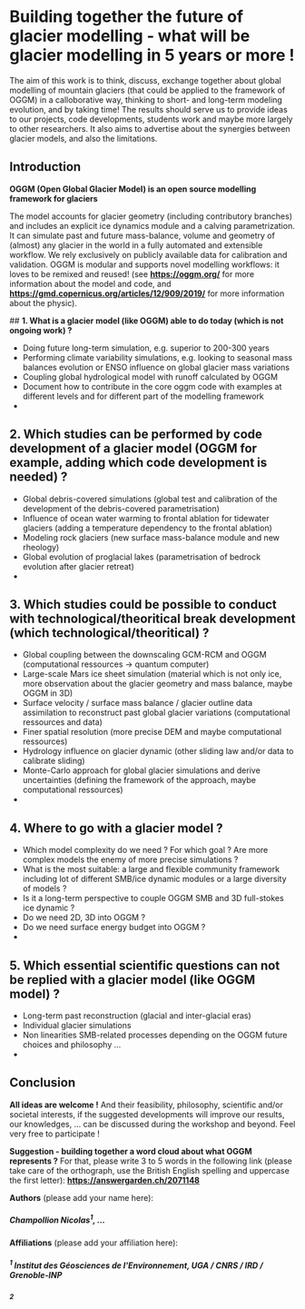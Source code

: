 # Building together the future of glacier modelling - what will be glacier modelling in 5 years or more !

The aim of this work is to think, discuss, exchange together about global modelling of mountain glaciers (that could be applied to the framework of OGGM) in a calloborative way, thinking to short- and long-term modeling evolution, and by taking time! The results should serve us to provide ideas to our projects, code developments, students work and maybe more largely to other researchers. It also aims to advertise about the synergies between glacier models, and also the limitations. 

## **Introduction**

**OGGM (Open Global Glacier Model) is an open source modelling framework for glaciers**

The model accounts for glacier geometry (including contributory branches) and includes an explicit ice dynamics module and a calving parametrization. It can simulate past and future mass-balance, volume and geometry of (almost) any glacier in the world in a fully automated and extensible workflow. We rely exclusively on publicly available data for calibration and validation. OGGM is modular and supports novel modelling workflows: it loves to be remixed and reused! (see **https://oggm.org/** for more information about the model and code, and **https://gmd.copernicus.org/articles/12/909/2019/** for more information about the physic).

## **1. What is a glacier model (like OGGM) able to do today (which is not ongoing work) ?**

- Doing future long-term simulation, e.g. superior to 200-300 years
- Performing climate variability simulations, e.g. looking to seasonal mass balances evolution or ENSO influence on global glacier mass variations
- Coupling global hydrological model with runoff calculated by OGGM
- Document how to contribute in the core oggm code with examples at different levels and for different part of the modelling framework
- 

## **2. Which studies can be performed by code development of a glacier model (OGGM for example, adding which code development is needed) ?**

- Global debris-covered simulations (global test and calibration of the development of the debris-covered parametrisation)
- Influence of ocean water warming to frontal ablation for tidewater glaciers (adding a temperature dependency to the frontal ablation)
- Modeling rock glaciers (new surface mass-balance module and new rheology)
- Global evolution of proglacial lakes (parametrisation of bedrock evolution after glacier retreat)
- 

## **3. Which studies could be possible to conduct with technological/theoritical break development (which technological/theoritical) ?**

- Global coupling between the downscaling GCM-RCM and OGGM (computational ressources -> quantum computer)
- Large-scale Mars ice sheet simulation (material which is not only ice, more observation about the glacier geometry and mass balance, maybe OGGM in 3D)
- Surface velocity / surface mass balance / glacier outline data assimilation to reconstruct past global glacier variations (computational ressources and data)
- Finer spatial resolution (more precise DEM and maybe computational ressources)
- Hydrology influence on glacier dynamic (other sliding law and/or data to calibrate sliding)
- Monte-Carlo approach for global glacier simulations and derive uncertainties (defining the framework of the approach, maybe computational ressources)
- 

## **4. Where to go with a glacier model ?**

- Which model complexity do we need ? For which goal ? Are more complex models the enemy of more precise simulations ?
- What is the most suitable: a large and flexible community framework including lot of different SMB/ice dynamic modules or a large diversity of models ?
- Is it a long-term perspective to couple OGGM SMB and 3D full-stokes ice dynamic ?
- Do we need 2D, 3D into OGGM ?
- Do we need surface energy budget into OGGM ?
- 

## **5. Which essential scientific questions can not be replied with a glacier model (like OGGM model) ?**

- Long-term past reconstruction (glacial and inter-glacial eras)
- Individual glacier simulations
- Non linearities SMB-related processes depending on the OGGM future choices and philosophy ...
- 

## **Conclusion**

**All ideas are welcome !** And their feasibility, philosophy, scientific and/or societal interests, if the suggested developments will improve our results, our knowledges, ... can be discussed during the workshop and beyond. Feel very free to participate !

**Suggestion - building together a word cloud about what OGGM represents ?** For that, please write 3 to 5 words in the following link (please take care of the orthograph, use the British English spelling and uppercase the first letter): **https://answergarden.ch/2071148**

**Authors** (please add your name here):
##### Champollion Nicolas<sup>1</sup>, ...
#####

**Affiliations** (please add your affiliation here):
##### <sup>1</sup> Institut des Géosciences de l'Environnement, UGA / CNRS / IRD / Grenoble-INP
##### <sup>2</sup>
